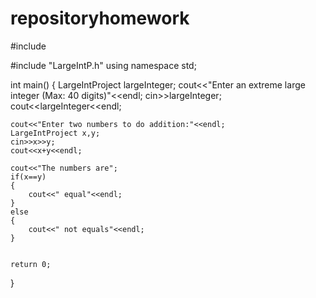 # repositoryhomework



#include <iostream>


#include "LargeIntP.h"
using namespace std;

int main()
{
    LargeIntProject largeInteger;
    cout<<"Enter an extreme large integer (Max: 40 digits)"<<endl;
    cin>>largeInteger;
    cout<<largeInteger<<endl;

    cout<<"Enter two numbers to do addition:"<<endl;
    LargeIntProject x,y;
    cin>>x>>y;
    cout<<x+y<<endl;

    cout<<"The numbers are";
    if(x==y)
    {
        cout<<" equal"<<endl;
    }
    else
    {
        cout<<" not equals"<<endl;
    }


    return 0;
}


